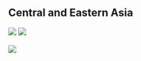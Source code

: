 ## Central and Eastern Asia

<img src="Central and Eastern Asia/Central_and_Eastern_Asia_circular_network_logos.png">
<img src="Central and Eastern Asia/Central_and_Eastern_Asia_eigenvector_centrality.png">
<br>
<br>
<img src="Central and Eastern Asia/Central_and_Eastern_Asia_multipartite_network_logos_cluster.png">
